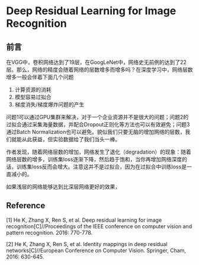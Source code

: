 # Deep Residual Learning for Image Recognition

## 前言

在VGG中，卷积网络达到了19层，在GoogLeNet中，网络史无前例的达到了22层。那么，网络的精度会随着网络的层数增多而增多吗？在深度学习中，网络层数增多一般会伴着下面几个问题

1. 计算资源的消耗
2. 模型容易过拟合
3. 梯度消失/梯度爆炸问题的产生

问题1可以通过GPU集群来解决，对于一个企业资源并不是很大的问题；问题2的过拟合通过采集海量数据，并配合Dropout正则化等方法也可以有效避免；问题3通过Batch Normalization也可以避免。貌似我们只要无脑的增加网络的层数，我们就能从此获益，但实验数据给了我们当头一棒。

作者发现，随着网络层数的增加，网络发生了退化（degradation）的现象：随着网络层数的增多，训练集loss逐渐下降，然后趋于饱和，当你再增加网络深度的话，训练集loss反而会增大。注意这并不是过拟合，因为在过拟合中训练loss是一直减小的。

如果浅层的网络能够达到比深层网络更好的效果，

## Reference

\[1\] He K, Zhang X, Ren S, et al. Deep residual learning for image recognition\[C\]//Proceedings of the IEEE conference on computer vision and pattern recognition. 2016: 770-778.

\[2\] He K, Zhang X, Ren S, et al. Identity mappings in deep residual networks\[C\]//European Conference on Computer Vision. Springer, Cham, 2016: 630-645.

